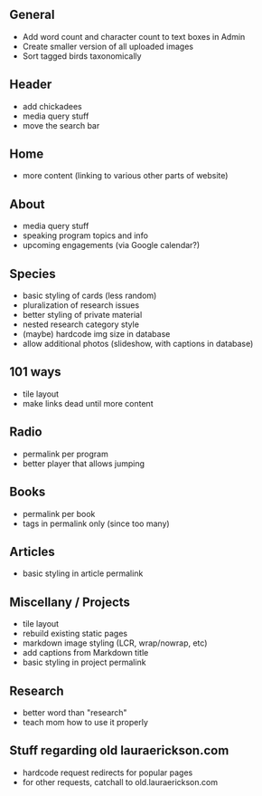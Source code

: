 ## General
- Add word count and character count to text boxes in Admin
- Create smaller version of all uploaded images
- Sort tagged birds taxonomically

## Header
- add chickadees
- media query stuff
- move the search bar

## Home
- more content (linking to various other parts of website)

## About
- media query stuff
- speaking program topics and info
- upcoming engagements (via Google calendar?)

## Species
- basic styling of cards (less random)
- pluralization of research issues
- better styling of private material
- nested research category style
- (maybe) hardcode img size in database
- allow additional photos (slideshow, with captions in database)

## 101 ways
- tile layout
- make links dead until more content

## Radio
- permalink per program
- better player that allows jumping

## Books
- permalink per book
- tags in permalink only (since too many)

## Articles
- basic styling in article permalink

## Miscellany / Projects
- tile layout
- rebuild existing static pages
- markdown image styling (LCR, wrap/nowrap, etc)
- add captions from Markdown title
- basic styling in project permalink

## Research
- better word than "research"
- teach mom how to use it properly

## Stuff regarding old lauraerickson.com
- hardcode request redirects for popular pages
- for other requests, catchall to old.lauraerickson.com
